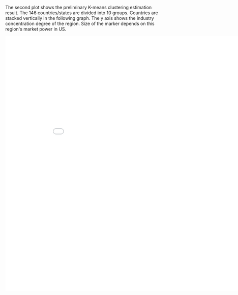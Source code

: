 The second plot shows the preliminary K-means clustering estimation result. The 146 countries/states are divided into 10 groups. Countries are stacked vertically in the following graph. The y axis shows the industry concentration degree of the region. Size of the marker depends on this region's market power in US.

<iframe width="900" height="800" frameborder="0" scrolling="no" src="//plot.ly/~mythopoet/3.embed"></iframe>
